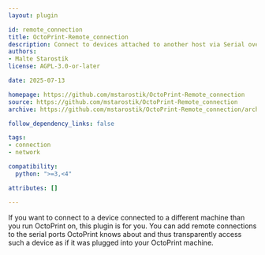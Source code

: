 ```yaml
---
layout: plugin

id: remote_connection
title: OctoPrint-Remote_connection
description: Connect to devices attached to another host via Serial over IP
authors:
- Malte Starostik
license: AGPL-3.0-or-later

date: 2025-07-13

homepage: https://github.com/mstarostik/OctoPrint-Remote_connection
source: https://github.com/mstarostik/OctoPrint-Remote_connection
archive: https://github.com/mstarostik/OctoPrint-Remote_connection/archive/main.zip

follow_dependency_links: false

tags:
- connection
- network

compatibility:
  python: ">=3,<4"

attributes: []

---
```


If you want to connect to a device connected to a different machine than you run OctoPrint on, this plugin is for you. You can add remote connections to the serial ports OctoPrint knows about and thus transparently access such a device as if it was plugged into your OctoPrint machine.

